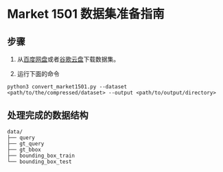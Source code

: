 # Market 1501 数据集准备指南

## 步骤

1. 从[百度网盘](https://pan.baidu.com/s/1ntIi2Op)或者[谷歌云盘](https://drive.google.com/file/d/0B8-rUzbwVRk0c054eEozWG9COHM/view)下载数据集。

2. 运行下面的命令

```shell
python3 convert_market1501.py --dataset <path/to/the/compressed/dataset> --output <path/to/output/directory>
```

## 处理完成的数据结构

```shell
data/
├── query
├── gt_query
├── gt_bbox
├── bounding_box_train
└── bounding_box_test
```
